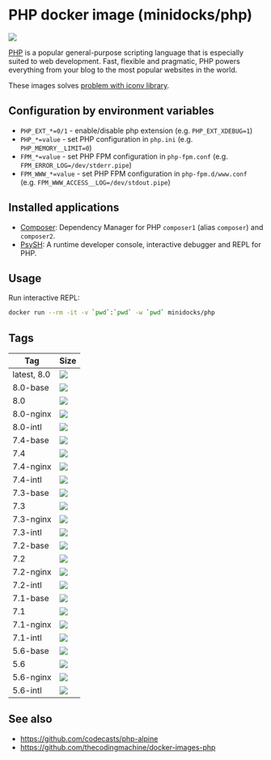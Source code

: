 PHP docker image (minidocks/php)
================================

![](https://upload.wikimedia.org/wikipedia/commons/thumb/2/27/PHP-logo.svg/200px-PHP-logo.svg.png)

[PHP](https://php.net/) is a popular general-purpose scripting language that is especially suited to web development.
Fast, flexible and pragmatic, PHP powers everything from your blog to the most popular websites in the world.

These images solves [problem with iconv library](https://github.com/docker-library/php/issues/240#issuecomment-506651614).

Configuration by environment variables
--------------------------------------

- `PHP_EXT_*=0/1` - enable/disable php extension (e.g. `PHP_EXT_XDEBUG=1`)
- `PHP_*=value` - set PHP configuration in `php.ini` (e.g. `PHP_MEMORY__LIMIT=0`)
- `FPM_*=value` - set PHP FPM configuration in `php-fpm.conf` (e.g. `FPM_ERROR_LOG=/dev/stderr.pipe`)
- `FPM_WWW_*=value` - set PHP FPM configuration in `php-fpm.d/www.conf` (e.g. `FPM_WWW_ACCESS__LOG=/dev/stdout.pipe`)

Installed applications
----------------------

- [Composer](https://getcomposer.org/): Dependency Manager for PHP `composer1` (alias `composer`) and `composer2`.
- [PsySH](https://psysh.org/): A runtime developer console, interactive debugger and REPL for PHP.

Usage
-----

Run interactive REPL:
```bash
docker run --rm -it -v `pwd`:`pwd` -w `pwd` minidocks/php
```

Tags
----

 Tag         | Size
 ----------- | ----
 latest, 8.0 | [![](https://images.microbadger.com/badges/image/minidocks/php.svg)](https://microbadger.com/images/minidocks/php)
 8.0-base    | [![](https://images.microbadger.com/badges/image/minidocks/php:8.0-base.svg)](https://microbadger.com/images/minidocks/php:8.0-base)
 8.0         | [![](https://images.microbadger.com/badges/image/minidocks/php:8.0.svg)](https://microbadger.com/images/minidocks/php:8.0)
 8.0-nginx   | [![](https://images.microbadger.com/badges/image/minidocks/php:8.0-nginx.svg)](https://microbadger.com/images/minidocks/php:8.0-nginx)
 8.0-intl    | [![](https://images.microbadger.com/badges/image/minidocks/php:8.0-intl.svg)](https://microbadger.com/images/minidocks/php:8.0-intl)
 7.4-base    | [![](https://images.microbadger.com/badges/image/minidocks/php:7.4-base.svg)](https://microbadger.com/images/minidocks/php:7.4-base)
 7.4         | [![](https://images.microbadger.com/badges/image/minidocks/php:7.4.svg)](https://microbadger.com/images/minidocks/php:7.4)
 7.4-nginx   | [![](https://images.microbadger.com/badges/image/minidocks/php:7.4-nginx.svg)](https://microbadger.com/images/minidocks/php:7.4-nginx)
 7.4-intl    | [![](https://images.microbadger.com/badges/image/minidocks/php:7.4-intl.svg)](https://microbadger.com/images/minidocks/php:7.4-intl)
 7.3-base    | [![](https://images.microbadger.com/badges/image/minidocks/php:7.3-base.svg)](https://microbadger.com/images/minidocks/php:7.3-base)
 7.3         | [![](https://images.microbadger.com/badges/image/minidocks/php:7.3.svg)](https://microbadger.com/images/minidocks/php:7.3)
 7.3-nginx   | [![](https://images.microbadger.com/badges/image/minidocks/php:7.3-nginx.svg)](https://microbadger.com/images/minidocks/php:7.3-nginx)
 7.3-intl    | [![](https://images.microbadger.com/badges/image/minidocks/php:7.3-intl.svg)](https://microbadger.com/images/minidocks/php:7.3-intl)
 7.2-base    | [![](https://images.microbadger.com/badges/image/minidocks/php:7.2-base.svg)](https://microbadger.com/images/minidocks/php:7.2-base)
 7.2         | [![](https://images.microbadger.com/badges/image/minidocks/php:7.2.svg)](https://microbadger.com/images/minidocks/php:7.2)
 7.2-nginx   | [![](https://images.microbadger.com/badges/image/minidocks/php:7.2-nginx.svg)](https://microbadger.com/images/minidocks/php:7.2-nginx)
 7.2-intl    | [![](https://images.microbadger.com/badges/image/minidocks/php:7.2-intl.svg)](https://microbadger.com/images/minidocks/php:7.2-intl)
 7.1-base    | [![](https://images.microbadger.com/badges/image/minidocks/php:7.1-base.svg)](https://microbadger.com/images/minidocks/php:7.1-base)
 7.1         | [![](https://images.microbadger.com/badges/image/minidocks/php:7.1.svg)](https://microbadger.com/images/minidocks/php:7.1)
 7.1-nginx   | [![](https://images.microbadger.com/badges/image/minidocks/php:7.1-nginx.svg)](https://microbadger.com/images/minidocks/php:7.1-nginx)
 7.1-intl    | [![](https://images.microbadger.com/badges/image/minidocks/php:7.1-intl.svg)](https://microbadger.com/images/minidocks/php:7.1-intl)
 5.6-base    | [![](https://images.microbadger.com/badges/image/minidocks/php:5.6-base.svg)](https://microbadger.com/images/minidocks/php:5.6-base)
 5.6         | [![](https://images.microbadger.com/badges/image/minidocks/php:5.6.svg)](https://microbadger.com/images/minidocks/php:5.6)
 5.6-nginx   | [![](https://images.microbadger.com/badges/image/minidocks/php:5.6-nginx.svg)](https://microbadger.com/images/minidocks/php:5.6-nginx)
 5.6-intl    | [![](https://images.microbadger.com/badges/image/minidocks/php:5.6-intl.svg)](https://microbadger.com/images/minidocks/php:5.6-intl)

See also
--------

- https://github.com/codecasts/php-alpine
- https://github.com/thecodingmachine/docker-images-php
